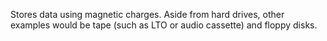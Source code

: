 Stores data using magnetic charges. Aside from hard drives, other examples would be tape (such as LTO or audio cassette) and floppy disks.